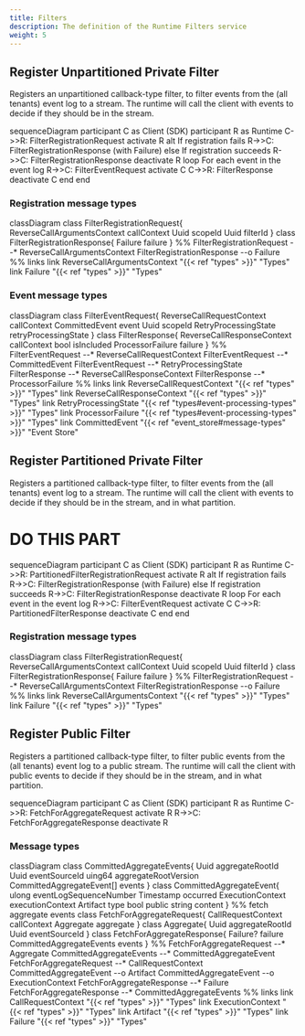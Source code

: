 ```yaml
---
title: Filters
description: The definition of the Runtime Filters service
weight: 5
---
```



## Register Unpartitioned Private Filter

Registers an unpartitioned callback-type filter, to filter events from the (all tenants) event log to a stream. The runtime will call the client with events to decide if they should be in the stream.

<div class="mermaid">
sequenceDiagram
    participant C as Client (SDK)
    participant R as Runtime
    C->>R: FilterRegistrationRequest
    activate R
    alt If registration fails
        R->>C: FilterRegistrationResponse (with Failure)
    else If registration succeeds
        R->>C: FilterRegistrationResponse
        deactivate R
        loop For each event in the event log
            R->>C: FilterEventRequest
            activate C
            C->>R: FilterResponse
            deactivate C
        end
    end
</div>


### Registration message types

<div class="mermaid">
classDiagram
    class FilterRegistrationRequest{
        ReverseCallArgumentsContext callContext
        Uuid scopeId
        Uuid filterId
    }
    class FilterRegistrationResponse{
        Failure failure
    }
    %%
    FilterRegistrationRequest --* ReverseCallArgumentsContext
    FilterRegistrationResponse --o Failure
    %% links
    link ReverseCallArgumentsContext "{{< ref "types" >}}" "Types"
    link Failure "{{< ref "types" >}}" "Types"
</div>

### Event message types

<div class="mermaid">
classDiagram
    class FilterEventRequest{
        ReverseCallRequestContext callContext
        CommittedEvent event
        Uuid scopeId
        RetryProcessingState retryProcessingState
    }
    class FilterResponse{
        ReverseCallResponseContext callContext
        bool isIncluded
        ProcessorFailure failure
    }
    %%
    FilterEventRequest --* ReverseCallRequestContext
    FilterEventRequest --* CommittedEvent
    FilterEventRequest --* RetryProcessingState
    FilterResponse --* ReverseCallResponseContext
    FilterResponse --* ProcessorFailure
    %% links
    link ReverseCallRequestContext "{{< ref "types" >}}" "Types"
    link ReverseCallResponseContext "{{< ref "types" >}}" "Types"
    link RetryProcessingState "{{< ref "types#event-processing-types" >}}" "Types"
    link ProcessorFailure "{{< ref "types#event-processing-types" >}}" "Types"
    link CommittedEvent "{{< ref "event_store#message-types" >}}" "Event Store"
</div>

## Register Partitioned Private Filter

Registers a partitioned callback-type filter, to filter events from the (all tenants) event log to a stream. The runtime will call the client with events to decide if they should be in the stream, and in what partition.

# DO THIS PART

<div class="mermaid">
sequenceDiagram
    participant C as Client (SDK)
    participant R as Runtime
    C->>R: PartitionedFilterRegistrationRequest
    activate R
    alt If registration fails
        R->>C: FilterRegistrationResponse (with Failure)
    else If registration succeeds
        R->>C: FilterRegistrationResponse
        deactivate R
        loop For each event in the event log
            R->>C: FilterEventRequest
            activate C
            C->>R: PartitionedFilterResponse
            deactivate C
        end
    end
</div>


### Registration message types

<div class="mermaid">
classDiagram
    class FilterRegistrationRequest{
        ReverseCallArgumentsContext callContext
        Uuid scopeId
        Uuid filterId
    }
    class FilterRegistrationResponse{
        Failure failure
    }
    %%
    FilterRegistrationRequest --* ReverseCallArgumentsContext
    FilterRegistrationResponse --o Failure
    %% links
    link ReverseCallArgumentsContext "{{< ref "types" >}}" "Types"
    link Failure "{{< ref "types" >}}" "Types"
</div>

## Register Public Filter 

Registers a partitioned callback-type filter, to filter public events from the (all tenants) event log to a public stream. The runtime will call the client with public events to decide if they should be in the stream, and in what partition.

<div class="mermaid">
sequenceDiagram
    participant C as Client (SDK)
    participant R as Runtime
    C->>R: FetchForAggregateRequest
    activate R
    R->>C: FetchForAggregateResponse
    deactivate R
</div>

### Message types

<div class="mermaid">
classDiagram
    class CommittedAggregateEvents{
        Uuid aggregateRootId
        Uuid eventSourceId
        uing64 aggregateRootVersion
        CommittedAggregateEvent[] events
    }
    class CommittedAggregateEvent{
        ulong eventLogSequenceNumber
        Timestamp occurred
        ExecutionContext executionContext
        Artifact type
        bool public
        string content
    }
    %% fetch aggregate events
    class FetchForAggregateRequest{
        CallRequestContext callContext
        Aggregate aggregate
    }
    class Aggregate{
        Uuid aggregateRootId
        Uuid eventSourceId
    }
    class FetchForAggregateResponse{
        Failure? failure
        CommittedAggregateEvents events
    }
    %%
    FetchForAggregateRequest --* Aggregate
    CommittedAggregateEvents --* CommittedAggregateEvent
    FetchForAggregateRequest --* CallRequestContext
    CommittedAggregateEvent --o Artifact
    CommittedAggregateEvent --o ExecutionContext
    FetchForAggregateResponse --* Failure
    FetchForAggregateResponse --* CommittedAggregateEvents
    %% links
    link CallRequestContext "{{< ref "types" >}}" "Types"
    link ExecutionContext "{{< ref "types" >}}" "Types"
    link Artifact "{{< ref "types" >}}" "Types"
    link Failure "{{< ref "types" >}}" "Types"
</div>

